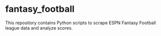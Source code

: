 # fantasy_football

This repository contains Python scripts to scrape ESPN Fantasy Football league data and analyze scores.
